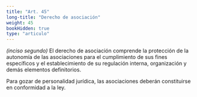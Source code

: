 ```yaml
---
title: "Art. 45"
long-title: "Derecho de asociación"
weight: 45
bookHidden: true
type: "articulo"
---
```


*(inciso segundo)* El derecho de asociación comprende la protección de la autonomía de las asociaciones para el cumplimiento de sus fines específicos y el establecimiento de su regulación interna, organización y demás elementos definitorios. 

Para gozar de personalidad jurídica, las asociaciones deberán constituirse en conformidad a la ley. 
